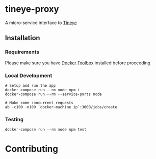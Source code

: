 # tineye-proxy

A micro-service interface to [Tineye](https://www.tineye.com/)

## Installation

### Requirements

Please make sure you have [Docker Toolbox](https://github.com/docker/toolbox/releases) installed before proceeding.

### Local Development

```
# Setup and run the app
docker-compose run --rm node npm i
docker-compose run --rm --service-ports node

# Make some concurrent requests
ab -c100 -n100 `docker-machine ip`:3000/jobs/create
```

### Testing
```
docker-compose run --rm node npm test
```

# Contributing
